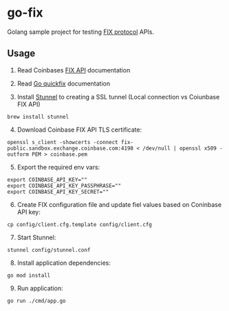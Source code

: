 # go-fix

Golang sample project for testing [FIX protocol](http://www.fixprotocol.org/) APIs.

## Usage

1) Read Coinbases [FIX API](https://docs.cloud.coinbase.com/exchange/docs/connectivity) documentation

2) Read [Go quickfix](https://github.com/quickfixgo/quickfix) documentation

3) Install [Stunnel](https://www.stunnel.org/) to creating a SSL tunnel (Local connection vs Coiunbase FIX API)

```shell
brew install stunnel
```

4) Download Coinbase FIX API TLS certificate:

```shell
openssl s_client -showcerts -connect fix-public.sandbox.exchange.coinbase.com:4198 < /dev/null | openssl x509 -outform PEM > coinbase.pem
```

5) Export the required env vars:

```shell
export COINBASE_API_KEY=""
export COINBASE_API_KEY_PASSPHRASE=""
export COINBASE_API_KEY_SECRET=""
```

6) Create FIX configuration file and update fiel values based on Coninbase API key:

```shell
cp config/client.cfg.template config/client.cfg
```

7) Start Stunnel:

```shell
stunnel config/stunnel.conf
```

8) Install application dependencies:

```shell
go mod install
```

9) Run application:

```shell
go run ./cmd/app.go
```
